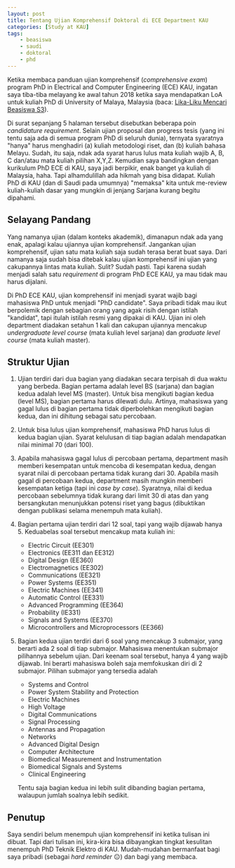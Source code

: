 ```yaml
---
layout: post
title: Tentang Ujian Komprehensif Doktoral di ECE Department KAU
categories: [Study at KAU]
tags:
    - beasiswa
    - saudi
    - doktoral
    - phd
---
```


Ketika membaca panduan ujian komprehensif (*comprehensive exam*) program PhD in Electrical and Computer Engineering (ECE) KAU, ingatan saya tiba-tiba melayang ke awal tahun 2018 ketika saya mendapatkan LoA untuk kuliah PhD di University of Malaya, Malaysia (baca: <a href="https://fnbudiman.github.io/blog/lika-liku-mencari-beasiswa-s3/" target="_blank">Lika-Liku Mencari Beasiswa S3</a>). 

Di surat sepanjang 5 halaman tersebut disebutkan beberapa poin *candidature requirement*. Selain ujian proposal dan progress tesis (yang ini tentu saja ada di semua program PhD di seluruh dunia), ternyata syaratnya "hanya" harus menghadiri (a) kuliah metodologi riset, dan (b) kuliah bahasa Melayu. Sudah, itu saja, ndak ada syarat harus lulus mata kuliah wajib A, B, C dan/atau mata kuliah pilihan X,Y,Z. Kemudian saya bandingkan dengan kurikulum PhD ECE di KAU, saya jadi berpikir, enak banget ya kuliah di Malaysia, haha. Tapi alhamdulillah ada hikmah yang bisa didapat. Kuliah PhD di KAU (dan di Saudi pada umumnya) "memaksa" kita untuk me-review kuliah-kuliah dasar yang mungkin di jenjang Sarjana kurang begitu dipahami.

## Selayang Pandang

Yang namanya ujian (dalam konteks akademik), dimanapun ndak ada yang enak, apalagi kalau ujiannya ujian komprehensif. Jangankan ujian komprehensif, ujian satu mata kuliah saja sudah terasa berat buat saya. Dari namanya saja sudah bisa ditebak kalau ujian komprehensif ini ujian yang cakupannya lintas mata kuliah. Sulit? Sudah pasti. Tapi karena sudah menjadi salah satu *requirement* di program PhD ECE KAU, ya mau tidak mau harus dijalani.

Di PhD ECE KAU, ujian komprehensif ini menjadi syarat wajib bagi mahasiswa PhD untuk menjadi "PhD candidate". Saya pribadi tidak mau ikut berpolemik dengan sebagian orang yang agak risih dengan istilah "kandidat", tapi itulah istilah resmi yang dipakai di KAU. Ujian ini oleh department diadakan setahun 1 kali dan cakupan ujiannya mencakup *undergraduate level course* (mata kuliah level sarjana) dan *graduate level course* (mata kuliah master). 

## Struktur Ujian

1. Ujian terdiri dari dua bagian yang diadakan secara terpisah di dua waktu yang berbeda. Bagian pertama adalah level BS (sarjana) dan bagian kedua adalah level MS (master). Untuk bisa mengikuti bagian kedua (level MS), bagian pertama harus dilewati dulu. Artinya, mahasiswa yang gagal lulus di bagian pertama tidak diperbolehkan mengikuti bagian kedua, dan ini dihitung sebagai satu percobaan.

2. Untuk bisa lulus ujian komprehensif, mahasiswa PhD harus lulus di kedua bagian ujian. Syarat kelulusan di tiap bagian adalah mendapatkan nilai minimal 70 (dari 100).

3. Apabila mahasiswa gagal lulus di percobaan pertama, department masih memberi kesempatan untuk mencoba di kesempatan kedua, dengan syarat nilai di percobaan pertama tidak kurang dari 30. Apabila masih gagal di percobaan kedua, department masih mungkin memberi kesempatan ketiga (tapi ini *case by case*). Syaratnya, nilai di kedua percobaan sebelumnya tidak kurang dari limit 30 di atas dan yang bersangkutan menunjukkan potensi riset yang bagus (dibuktikan dengan publikasi selama menempuh mata kuliah).

4. Bagian pertama ujian terdiri dari 12 soal, tapi yang wajib dijawab hanya 5. Keduabelas soal tersebut mencakup mata kuliah ini:

    - Electric Circuit (EE301)
    - Electronics (EE311 dan EE312)
    - Digital Design (EE360)
    - Electromagnetics (EE302)
    - Communications (EE321)
    - Power Systems (EE351)
    - Electric Machines (EE341)
    - Automatic Control (EE331)
    - Advanced Programming (EE364)
    - Probability (IE331)
    - Signals and Systems (EE370)
    - Microcontrollers and Microprocessors (EE366)  

5.  Bagian kedua ujian terdiri dari 6 soal yang mencakup 3 submajor, yang berarti ada 2 soal di tiap submajor. Mahasiswa menentukan submajor pilihannya sebelum ujian. Dari keenam soal tersebut, hanya 4 yang wajib dijawab. Ini berarti mahasiswa boleh saja memfokuskan diri di 2 submajor. Pilihan submajor yang tersedia adalah

    - Systems and Control
    - Power System Stability and Protection
    - Electric Machines
    - High Voltage
    - Digital Communications
    - Signal Processing
    - Antennas and Propagation
    - Networks
    - Advanced Digital Design
    - Computer Architecture
    - Biomedical Measurement and Instrumentation
    - Biomedical Signals and Systems
    - Clinical Engineering

    Tentu saja bagian kedua ini lebih sulit dibanding bagian pertama, walaupun jumlah soalnya lebih sedikit.

## Penutup

Saya sendiri belum menempuh ujian komprehensif ini ketika tulisan ini dibuat. Tapi dari tulisan ini, kira-kira bisa dibayangkan tingkat kesulitan menempuh PhD Teknik Elektro di KAU. Mudah-mudahan bermanfaat bagi saya pribadi (sebagai *hard reminder* 😐) dan bagi yang membaca.